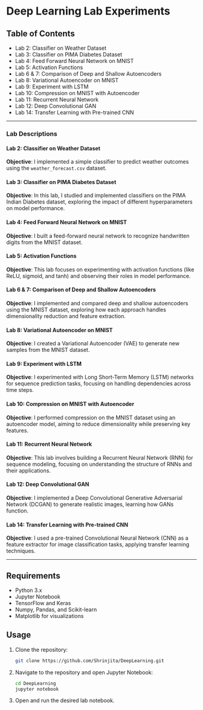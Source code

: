 # Deep Learning Lab Experiments
## Table of Contents
- Lab 2: Classifier on Weather Dataset
- Lab 3: Classifier on PIMA Diabetes Dataset
- Lab 4: Feed Forward Neural Network on MNIST
- Lab 5: Activation Functions
- Lab 6 & 7: Comparison of Deep and Shallow Autoencoders
- Lab 8: Variational Autoencoder on MNIST
- Lab 9: Experiment with LSTM
- Lab 10: Compression on MNIST with Autoencoder
- Lab 11: Recurrent Neural Network
- Lab 12: Deep Convolutional GAN
- Lab 14: Transfer Learning with Pre-trained CNN

---

### Lab Descriptions

#### Lab 2: Classifier on Weather Dataset
**Objective**: I implemented a simple classifier to predict weather outcomes using the `weather_forecast.csv` dataset.
  
#### Lab 3: Classifier on PIMA Diabetes Dataset
**Objective**: In this lab, I studied and implemented classifiers on the PIMA Indian Diabetes dataset, exploring the impact of different hyperparameters on model performance.

#### Lab 4: Feed Forward Neural Network on MNIST
**Objective**: I built a feed-forward neural network to recognize handwritten digits from the MNIST dataset.

#### Lab 5: Activation Functions
**Objective**: This lab focuses on experimenting with activation functions (like ReLU, sigmoid, and tanh) and observing their roles in model performance.

#### Lab 6 & 7: Comparison of Deep and Shallow Autoencoders
**Objective**: I implemented and compared deep and shallow autoencoders using the MNIST dataset, exploring how each approach handles dimensionality reduction and feature extraction.

#### Lab 8: Variational Autoencoder on MNIST
**Objective**: I created a Variational Autoencoder (VAE) to generate new samples from the MNIST dataset.

#### Lab 9: Experiment with LSTM
**Objective**: I experimented with Long Short-Term Memory (LSTM) networks for sequence prediction tasks, focusing on handling dependencies across time steps.

#### Lab 10: Compression on MNIST with Autoencoder
**Objective**: I performed compression on the MNIST dataset using an autoencoder model, aiming to reduce dimensionality while preserving key features.

#### Lab 11: Recurrent Neural Network
**Objective**: This lab involves building a Recurrent Neural Network (RNN) for sequence modeling, focusing on understanding the structure of RNNs and their applications.

#### Lab 12: Deep Convolutional GAN
**Objective**: I implemented a Deep Convolutional Generative Adversarial Network (DCGAN) to generate realistic images, learning how GANs function.

#### Lab 14: Transfer Learning with Pre-trained CNN
**Objective**: I used a pre-trained Convolutional Neural Network (CNN) as a feature extractor for image classification tasks, applying transfer learning techniques.

---

## Requirements

- Python 3.x
- Jupyter Notebook
- TensorFlow and Keras
- Numpy, Pandas, and Scikit-learn
- Matplotlib for visualizations

## Usage
1. Clone the repository:
   ```bash
   git clone https://github.com/Shrinjita/DeepLearning.git
   ```
2. Navigate to the repository and open Jupyter Notebook:
   ```bash
   cd DeepLearning
   jupyter notebook
   ```
3. Open and run the desired lab notebook.
